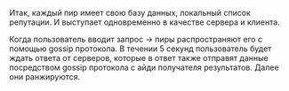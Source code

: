 Итак, каждый пир имеет свою базу данных, локальный список репутации. И выступает одновременно в качестве сервера и клиента.

Когда пользователь вводит запрос -> пиры распространяют его с помощью gossip протокола. В течении 5 секунд пользователь будет ждать ответа от серверов, которые в ответ также отправят данные посредством gossip протокола с айди получателя результатов. Далее они ранжируются.